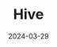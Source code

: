 ---  
layout: startup_page  
title: "Hive"  
id: "hivenet.com"  
permalink: "/hivehivenet.com03292024/"  
website: "https://www.hivenet.com/"  
funding_round: "Series A"  
funding_amount: "$13M"  
investors: "SC Ventures, OneRagtime, a collection of private investors"  
about: "Hive transforms unused device capacity into a global supercomputer, offering a distributed cloud infrastructure that aggregates unused hard drive and computing capacities. This model helps businesses reduce cloud expenses, dependency on specific providers, and energy consumption, promoting a greener, more resilient, and secure alternative to traditional cloud solutions."  
markets: "Cloud Computing, Distributed Computing, AI, Computer Vision, Data Collection and Labeling, Generative AI, Machine Learning, Software, Speech Recognition"  
hq: "San Francisco, California, United States"  
founded_year: "2013"  
linkedin: "https://www.linkedin.com/company/hiveai/"  
twitter: "https://twitter.com/hive_ai"  
instagram: ""  
facebook: ""  
crunchbase: "https://www.crunchbase.com/organization/hive-dc0c"  
pitchbook: ""  

date_display: "29-Mar-2024"  
date: "2024-03-29"

# SEO Optimization  
meta_title: "Hive - Series A Funding ($13M)"  
meta_description: "Hive, Hive transforms unused device capacity into a global supercomputer, offering a distributed cloud infrastructure that aggregates unused hard drive and ..."  
meta_keywords: "Hive, Cloud Computing, Distributed Computing, AI, Computer Vision, Data Collection and Labeling, Generative AI, Machine Learning, Software, Speech Recognition, Series A funding"  
canonical_url: "https://startup.projectstartups.com/hivehivenet.com03292024/"  
---